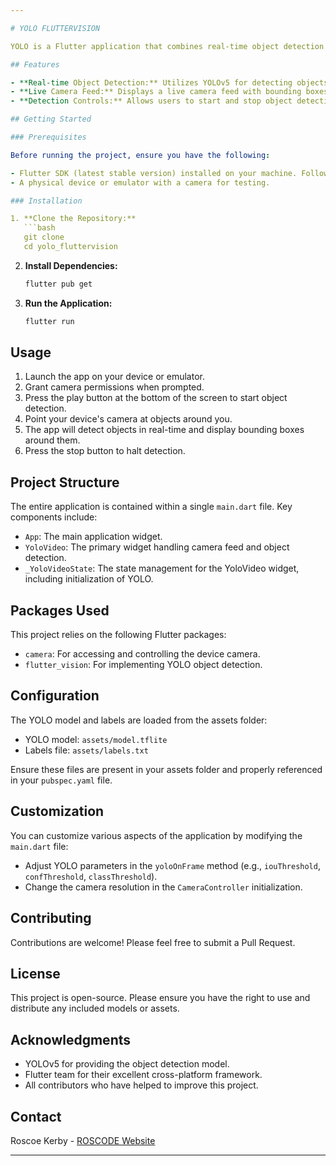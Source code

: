 ```yaml
---

# YOLO FLUTTERVISION

YOLO is a Flutter application that combines real-time object detection using YOLO (You Only Look Once) with audio feedback functionality. This project demonstrates how to use Flutter to create an application that detects objects in a video feed and provides audio feedback.

## Features

- **Real-time Object Detection:** Utilizes YOLOv5 for detecting objects in real-time via the device's camera.
- **Live Camera Feed:** Displays a live camera feed with bounding boxes around detected objects.
- **Detection Controls:** Allows users to start and stop object detection with a simple button interface.

## Getting Started

### Prerequisites

Before running the project, ensure you have the following:

- Flutter SDK (latest stable version) installed on your machine. Follow the [official Flutter installation guide](https://docs.flutter.dev/get-started/install) if you haven't set it up yet.
- A physical device or emulator with a camera for testing.

### Installation

1. **Clone the Repository:**
   ```bash
   git clone 
   cd yolo_fluttervision
   ```

2. **Install Dependencies:**
   ```bash
   flutter pub get
   ```

3. **Run the Application:**
   ```bash
   flutter run
   ```

## Usage

1. Launch the app on your device or emulator.
2. Grant camera permissions when prompted.
3. Press the play button at the bottom of the screen to start object detection.
4. Point your device's camera at objects around you.
5. The app will detect objects in real-time and display bounding boxes around them.
6. Press the stop button to halt detection.

## Project Structure

The entire application is contained within a single `main.dart` file. Key components include:

- `App`: The main application widget.
- `YoloVideo`: The primary widget handling camera feed and object detection.
- `_YoloVideoState`: The state management for the YoloVideo widget, including initialization of YOLO.

## Packages Used

This project relies on the following Flutter packages:

- `camera`: For accessing and controlling the device camera.
- `flutter_vision`: For implementing YOLO object detection.

## Configuration

The YOLO model and labels are loaded from the assets folder:

- YOLO model: `assets/model.tflite`
- Labels file: `assets/labels.txt`

Ensure these files are present in your assets folder and properly referenced in your `pubspec.yaml` file.

## Customization

You can customize various aspects of the application by modifying the `main.dart` file:

- Adjust YOLO parameters in the `yoloOnFrame` method (e.g., `iouThreshold`, `confThreshold`, `classThreshold`).
- Change the camera resolution in the `CameraController` initialization.

## Contributing

Contributions are welcome! Please feel free to submit a Pull Request.

## License

This project is open-source. Please ensure you have the right to use and distribute any included models or assets.

## Acknowledgments

- YOLOv5 for providing the object detection model.
- Flutter team for their excellent cross-platform framework.
- All contributors who have helped to improve this project.

## Contact

Roscoe Kerby - [ROSCODE Website](https://runtime.withroscoe.com)

---
```

